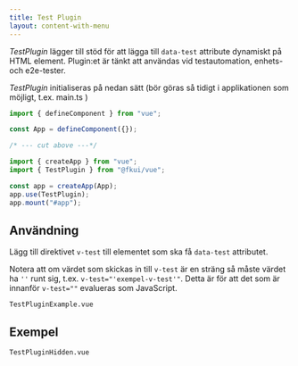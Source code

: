 ```yaml
---
title: Test Plugin
layout: content-with-menu
---
```


_TestPlugin_ lägger till stöd för att lägga till `data-test` attribute dynamiskt på HTML element.
Plugin:et är tänkt att användas vid testautomation, enhets- och e2e-tester.

_TestPlugin_ initialiseras på nedan sätt (bör göras så tidigt i applikationen som möjligt, t.ex. main.ts )

```ts
import { defineComponent } from "vue";

const App = defineComponent({});

/* --- cut above ---*/

import { createApp } from "vue";
import { TestPlugin } from "@fkui/vue";

const app = createApp(App);
app.use(TestPlugin);
app.mount("#app");
```

## Användning

Lägg till direktivet `v-test` till elementet som ska få `data-test` attributet.

Notera att om värdet som skickas in till `v-test` är en sträng så måste värdet ha `''` runt sig, t.ex. `v-test="'exempel-v-test'"`.
Detta är för att det som är innanför `v-test=""` evalueras som JavaScript.

```import
TestPluginExample.vue
```

## Exempel

```import
TestPluginHidden.vue
```
